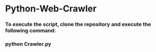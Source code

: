 # Python-Web-Crawler
### To execute the script, clone the repository and execute the following command:
### python Crawler.py
